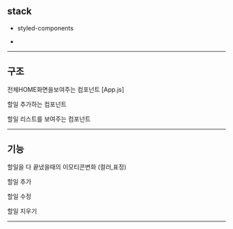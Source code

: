 ## stack

- styled-components

-

---

## 구조

전체HOME화면을보여주는 컴포넌트 [App.js]

할일 추가하는 컴포넌트

할일 리스트를 보여주는 컴포넌트

---

## 기능

할일을 다 끝냈을때의 이모티콘변화 (컬러,표정)

할일 추가

할일 수정

할일 지우기

---
